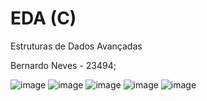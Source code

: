 # EDA (C)
 
Estruturas de Dados Avançadas

Bernardo Neves - 23494;

![image](https://user-images.githubusercontent.com/49163443/170832711-329974ed-9434-46fa-aa77-c63d07b66b55.png)
![image](https://user-images.githubusercontent.com/49163443/170832717-c05b8556-6c5e-4f15-ae07-cb7c47e94a2a.png)
![image](https://user-images.githubusercontent.com/49163443/170832726-83724740-cf7b-4bc6-b42b-44a48f24ff26.png)
![image](https://user-images.githubusercontent.com/49163443/170832730-0aa08110-1816-4509-b3f3-6ff62b20e363.png)
![image](https://user-images.githubusercontent.com/49163443/170832736-a4fb5d30-fb78-40e0-b1d5-4f75fbd0bdd7.png)

